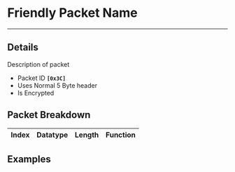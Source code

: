 # Friendly Packet Name #

---


## Details ##

Description of packet
  * Packet ID **`[0x3C]`**
  * Uses Normal 5 Byte header
  * Is Encrypted

## Packet Breakdown ##
| Index | Datatype | Length | Function |
|:------|:---------|:-------|:---------|

## Examples ##